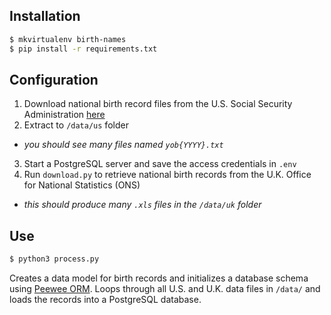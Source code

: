 
## Installation

```bash
$ mkvirtualenv birth-names
$ pip install -r requirements.txt
```

## Configuration

1. Download national birth record files from the U.S. Social Security Administration [here](https://www.ssa.gov/oact/babynames/names.zip)
2. Extract to `/data/us` folder
  - _you should see many files named `yob{YYYY}.txt`_
3. Start a PostgreSQL server and save the access credentials in `.env`
4. Run `download.py` to retrieve national birth records from the U.K. Office for National Statistics (ONS)
  - _this should produce many `.xls` files in the `/data/uk` folder_

## Use

```bash
$ python3 process.py
```

Creates a data model for birth records and initializes a database schema using [Peewee ORM](http://docs.peewee-orm.com/en/latest/). Loops through all U.S. and U.K. data files in `/data/` and loads the records into a PostgreSQL database.
